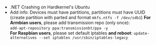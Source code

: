 - .NET Crashing on Hardkernel's Ubuntu
- Add info: Devices must have partitions, partitions must have UUID (create partition with parted and format `mkfs.ntfs -f /dev/sdb1`)
**For Armbian users**, please add transmission repo (only once):  
`add-apt-repository ppa:transmissionbt/ppa -y`  
**For Raspbian users**, please set default iptables **and reboot**:
`update-alternatives --set iptables /usr/sbin/iptables-legacy`  